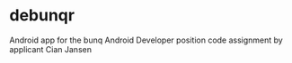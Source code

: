 # debunqr
Android app for the bunq Android Developer position code assignment by applicant Cian Jansen
